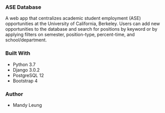 ### ASE Database 
A web app that centralizes academic student employment (ASE) opportunities at the University of California, Berkeley. Users can add new opportunities to the database and search for positions by keyword or by applying filters on semester, position-type, percent-time, and school/department. 

### Built With 
* Python 3.7
* Django 3.0.2
* PostgreSQL 12
* Bootstrap 4 

### Author
* Mandy Leung 